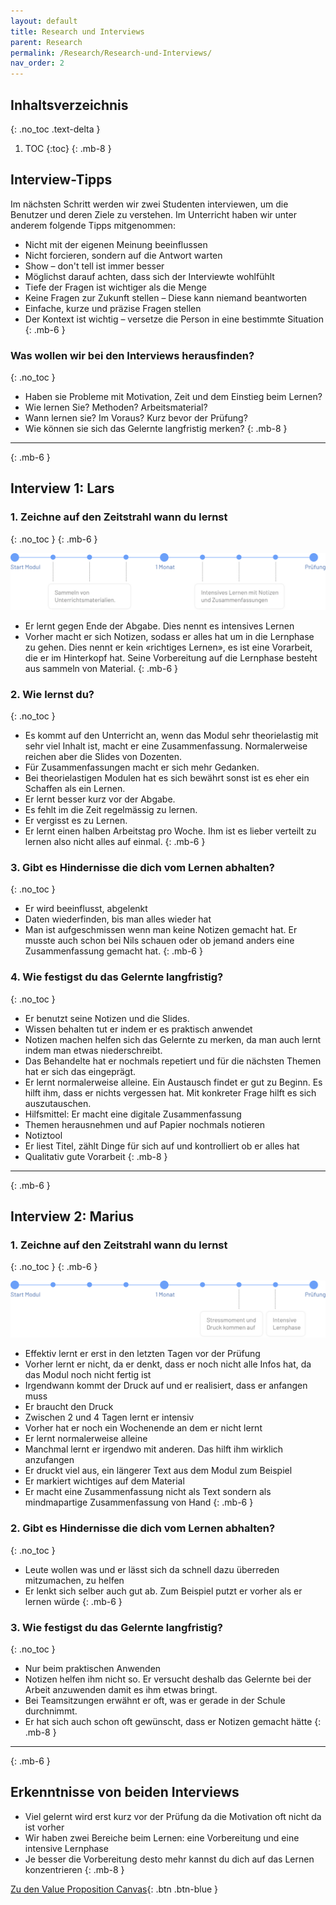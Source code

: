 ```yaml
---
layout: default
title: Research und Interviews
parent: Research
permalink: /Research/Research-und-Interviews/
nav_order: 2
---
```


## Inhaltsverzeichnis
{: .no_toc .text-delta }

1. TOC
{:toc}
{: .mb-8 }

## Interview-Tipps
Im nächsten Schritt werden wir zwei Studenten interviewen, um die Benutzer und deren Ziele zu verstehen. Im Unterricht haben wir unter anderem folgende Tipps mitgenommen:

* Nicht mit der eigenen Meinung beeinflussen
* Nicht forcieren, sondern auf die Antwort warten
* Show – don't tell ist immer besser
* Möglichst darauf achten, dass sich der Interviewte wohlfühlt
* Tiefe der Fragen ist wichtiger als die Menge
* Keine Fragen zur Zukunft stellen – Diese kann niemand beantworten
* Einfache, kurze und präzise Fragen stellen
* Der Kontext ist wichtig – versetze die Person in eine bestimmte Situation
{: .mb-6 }

### Was wollen wir bei den Interviews herausfinden?
{: .no_toc }
* Haben sie Probleme mit Motivation, Zeit und dem Einstieg beim Lernen?
* Wie lernen Sie? Methoden? Arbeitsmaterial? 
* Wann lernen sie? Im Voraus? Kurz bevor der Prüfung?
* Wie können sie sich das Gelernte langfristig merken?
{: .mb-8 }

---
{: .mb-6 }

## Interview 1: Lars 

### 1. Zeichne auf den Zeitstrahl wann du lernst
{: .no_toc }
{: .mb-6 }

![](https://github.com/matthiasmeierkoch/hcd-documentation/blob/gh-pages/images/zeitstrahl_lars.png?raw=true)

* Er lernt gegen Ende der Abgabe. Dies nennt es intensives Lernen
* Vorher macht er sich Notizen, sodass er alles hat um in die Lernphase zu gehen. Dies nennt er kein «richtiges Lernen», es ist eine Vorarbeit, die er im Hinterkopf hat. Seine Vorbereitung auf die Lernphase besteht aus sammeln von Material.
{: .mb-6 }

### 2. Wie lernst du?
{: .no_toc }
* Es kommt auf den Unterricht an, wenn das Modul sehr theorielastig mit sehr viel Inhalt ist, macht er eine Zusammenfassung. Normalerweise reichen aber die Slides von Dozenten.
* Für Zusammenfassungen macht er sich mehr Gedanken.
* Bei theorielastigen Modulen hat es sich bewährt sonst ist es eher ein Schaffen als ein Lernen.
* Er lernt besser kurz vor der Abgabe.
* Es fehlt im die Zeit regelmässig zu lernen.
* Er vergisst es zu Lernen.
* Er lernt einen halben Arbeitstag pro Woche. Ihm ist es lieber verteilt zu lernen also nicht alles auf einmal.
{: .mb-6 }

### 3. Gibt es Hindernisse die dich vom Lernen abhalten?
{: .no_toc }
* Er wird beeinflusst, abgelenkt
* Daten wiederfinden, bis man alles wieder hat
* Man ist aufgeschmissen wenn man keine Notizen gemacht hat. Er musste auch schon bei Nils schauen oder ob jemand anders eine Zusammenfassung gemacht hat.
{: .mb-6 }

### 4. Wie festigst du das Gelernte langfristig?
{: .no_toc }
* Er benutzt seine Notizen und die Slides.  
* Wissen behalten tut er indem er es praktisch anwendet
* Notizen machen helfen sich das Gelernte zu merken, da man auch lernt indem man etwas niederschreibt.
* Das Behandelte hat er nochmals repetiert und für die nächsten Themen hat er sich das eingeprägt.
* Er lernt normalerweise alleine. Ein Austausch findet er gut zu Beginn. Es hilft ihm, dass er nichts vergessen hat. Mit konkreter Frage hilft es sich auszutauschen.
* Hilfsmittel: Er macht eine digitale Zusammenfassung
* Themen herausnehmen und auf Papier nochmals notieren
* Notiztool
* Er liest Titel, zählt Dinge für sich auf und kontrolliert ob er alles hat
* Qualitativ gute Vorarbeit
{: .mb-8 }

---
{: .mb-6 }

## Interview 2: Marius 

### 1. Zeichne auf den Zeitstrahl wann du lernst
{: .no_toc }
{: .mb-6 }

![](https://github.com/matthiasmeierkoch/hcd-documentation/blob/gh-pages/images/zeitstrahl_marius.png?raw=true)

* Effektiv lernt er erst in den letzten Tagen vor der Prüfung
* Vorher lernt er nicht, da er denkt, dass er noch nicht alle Infos hat, da das Modul noch nicht fertig ist
* Irgendwann kommt der Druck auf und er realisiert, dass er anfangen muss 
* Er braucht den Druck
* Zwischen 2 und 4 Tagen lernt er intensiv
* Vorher hat er noch ein Wochenende an dem er nicht lernt
* Er lernt normalerweise alleine
* Manchmal lernt er irgendwo mit anderen. Das hilft ihm wirklich anzufangen
* Er druckt viel aus, ein längerer Text aus dem Modul zum Beispiel 
* Er markiert wichtiges auf dem Material
* Er macht eine Zusammenfassung nicht als Text sondern als mindmapartige Zusammenfassung von Hand
{: .mb-6 }

### 2. Gibt es Hindernisse die dich vom Lernen abhalten?
{: .no_toc }
* Leute wollen was und er lässt sich da schnell dazu überreden mitzumachen, zu helfen 
* Er lenkt sich selber auch gut ab. Zum Beispiel putzt er vorher als er lernen würde
{: .mb-6 }

### 3. Wie festigst du das Gelernte langfristig?
{: .no_toc }
* Nur beim praktischen Anwenden
* Notizen helfen ihm nicht so. Er versucht deshalb das Gelernte bei der Arbeit anzuwenden damit es ihm etwas bringt.
* Bei Teamsitzungen erwähnt er oft, was er gerade in der Schule durchnimmt. 
* Er hat sich auch schon oft gewünscht, dass er Notizen gemacht hätte
{: .mb-8 }

---
{: .mb-6 }

## Erkenntnisse von beiden Interviews
* Viel gelernt wird erst kurz vor der Prüfung da die Motivation oft nicht da ist vorher
* Wir haben zwei Bereiche beim Lernen: eine Vorbereitung und eine intensive Lernphase
* Je besser die Vorbereitung desto mehr kannst du dich auf das Lernen konzentrieren
{: .mb-8 }


[Zu den Value Proposition Canvas](https://matthiasmeierkoch.github.io/hcd-documentation/Research/Value-Proposition-Canvas/){: .btn .btn-blue }
